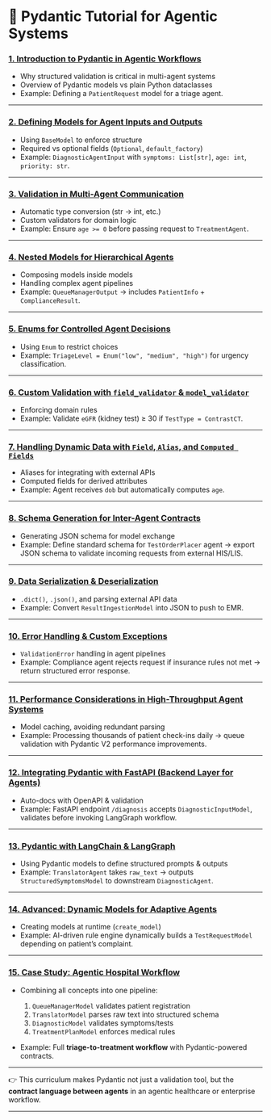 # 📘 Pydantic Tutorial for Agentic Systems

### [1. **Introduction to Pydantic in Agentic Workflows**](https://github.com/fromsantanu/LLM-Based-Agentic-Systems/blob/main/Pydantic/p01.md)

* Why structured validation is critical in multi-agent systems
* Overview of Pydantic models vs plain Python dataclasses
* Example: Defining a `PatientRequest` model for a triage agent.

---

### [2. **Defining Models for Agent Inputs and Outputs**](https://github.com/fromsantanu/LLM-Based-Agentic-Systems/blob/main/Pydantic/p02.md)

* Using `BaseModel` to enforce structure
* Required vs optional fields (`Optional`, `default_factory`)
* Example: `DiagnosticAgentInput` with `symptoms: List[str]`, `age: int`, `priority: str`.

---

### [3. **Validation in Multi-Agent Communication**](https://github.com/fromsantanu/LLM-Based-Agentic-Systems/blob/main/Pydantic/p03.md)

* Automatic type conversion (str → int, etc.)
* Custom validators for domain logic
* Example: Ensure `age >= 0` before passing request to `TreatmentAgent`.

---

### [4. **Nested Models for Hierarchical Agents**](https://github.com/fromsantanu/LLM-Based-Agentic-Systems/blob/main/Pydantic/p04.md)

* Composing models inside models
* Handling complex agent pipelines
* Example: `QueueManagerOutput` → includes `PatientInfo` + `ComplianceResult`.

---

### [5. **Enums for Controlled Agent Decisions**](https://github.com/fromsantanu/LLM-Based-Agentic-Systems/blob/main/Pydantic/p05.md)

* Using `Enum` to restrict choices
* Example: `TriageLevel = Enum("low", "medium", "high")` for urgency classification.

---

### [6. **Custom Validation with `field_validator` & `model_validator`**](https://github.com/fromsantanu/LLM-Based-Agentic-Systems/blob/main/Pydantic/p06.md)

* Enforcing domain rules
* Example: Validate `eGFR` (kidney test) ≥ 30 if `TestType = ContrastCT`.

---

### [7. **Handling Dynamic Data with `Field`, `Alias`, and `Computed Fields`**](https://github.com/fromsantanu/LLM-Based-Agentic-Systems/blob/main/Pydantic/p07.md)

* Aliases for integrating with external APIs
* Computed fields for derived attributes
* Example: Agent receives `dob` but automatically computes `age`.

---

### [8. **Schema Generation for Inter-Agent Contracts**](https://github.com/fromsantanu/LLM-Based-Agentic-Systems/blob/main/Pydantic/p08.md)

* Generating JSON schema for model exchange
* Example: Define standard schema for `TestOrderPlacer` agent → export JSON schema to validate incoming requests from external HIS/LIS.

---

### [9. **Data Serialization & Deserialization**](https://github.com/fromsantanu/LLM-Based-Agentic-Systems/blob/main/Pydantic/p09.md)

* `.dict()`, `.json()`, and parsing external API data
* Example: Convert `ResultIngestionModel` into JSON to push to EMR.

---

### [10. **Error Handling & Custom Exceptions**](https://github.com/fromsantanu/LLM-Based-Agentic-Systems/blob/main/Pydantic/p10.md)

* `ValidationError` handling in agent pipelines
* Example: Compliance agent rejects request if insurance rules not met → return structured error response.

---

### [11. **Performance Considerations in High-Throughput Agent Systems**](https://github.com/fromsantanu/LLM-Based-Agentic-Systems/blob/main/Pydantic/p11.md)

* Model caching, avoiding redundant parsing
* Example: Processing thousands of patient check-ins daily → queue validation with Pydantic V2 performance improvements.

---

### [12. **Integrating Pydantic with FastAPI (Backend Layer for Agents)**](https://github.com/fromsantanu/LLM-Based-Agentic-Systems/blob/main/Pydantic/p12.md)

* Auto-docs with OpenAPI & validation
* Example: FastAPI endpoint `/diagnosis` accepts `DiagnosticInputModel`, validates before invoking LangGraph workflow.

---

### [13. **Pydantic with LangChain & LangGraph**](https://github.com/fromsantanu/LLM-Based-Agentic-Systems/blob/main/Pydantic/p13.md)

* Using Pydantic models to define structured prompts & outputs
* Example: `TranslatorAgent` takes `raw_text` → outputs `StructuredSymptomsModel` to downstream `DiagnosticAgent`.

---

### [14. **Advanced: Dynamic Models for Adaptive Agents**](https://github.com/fromsantanu/LLM-Based-Agentic-Systems/blob/main/Pydantic/p14.md)

* Creating models at runtime (`create_model`)
* Example: AI-driven rule engine dynamically builds a `TestRequestModel` depending on patient’s complaint.

---

### [15. **Case Study: Agentic Hospital Workflow**](https://github.com/fromsantanu/LLM-Based-Agentic-Systems/blob/main/Pydantic/p15.md)

* Combining all concepts into one pipeline:

  1. `QueueManagerModel` validates patient registration
  2. `TranslatorModel` parses raw text into structured schema
  3. `DiagnosticModel` validates symptoms/tests
  4. `TreatmentPlanModel` enforces medical rules
* Example: Full **triage-to-treatment workflow** with Pydantic-powered contracts.

---

👉 This curriculum makes Pydantic not just a validation tool, but the **contract language between agents** in an agentic healthcare or enterprise workflow.

---
